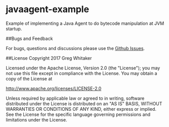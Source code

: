 javaagent-example
===

Example of implementing a Java Agent to do bytecode manipulation at JVM startup.

##Bugs and Feedback

For bugs, questions and discussions please use the [Github Issues](https://github.com/gregwhitaker/javaagent-example/issues).

##License
Copyright 2017 Greg Whitaker

Licensed under the Apache License, Version 2.0 (the "License"); you may not use this file except in compliance with the License. You may obtain a copy of the License at

http://www.apache.org/licenses/LICENSE-2.0

Unless required by applicable law or agreed to in writing, software distributed under the License is distributed on an "AS IS" BASIS, WITHOUT WARRANTIES OR CONDITIONS OF ANY KIND, either express or implied. See the License for the specific language governing permissions and limitations under the License.